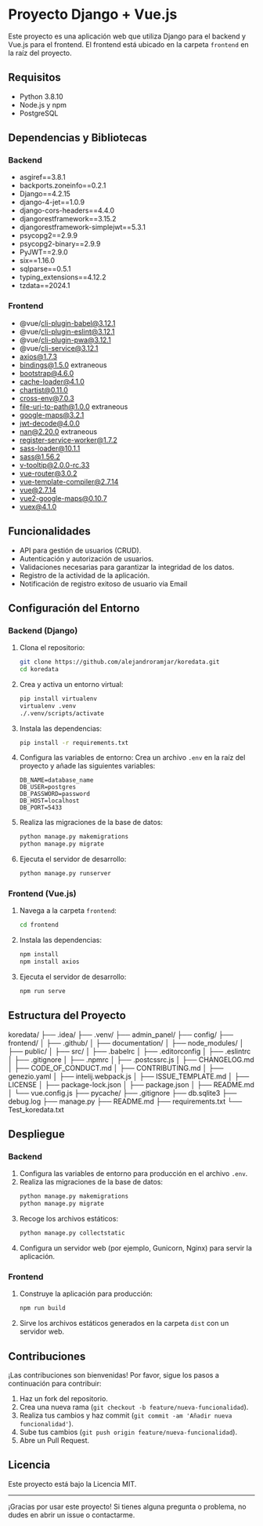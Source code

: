 # Proyecto Django + Vue.js

Este proyecto es una aplicación web que utiliza Django para el backend y Vue.js para el frontend. El frontend está
ubicado en la carpeta `frontend` en la raíz del proyecto.

## Requisitos

- Python 3.8.10
- Node.js y npm
- PostgreSQL

## Dependencias y Bibliotecas
### Backend
- asgiref==3.8.1
- backports.zoneinfo==0.2.1
- Django==4.2.15
- django-4-jet==1.0.9
- django-cors-headers==4.4.0
- djangorestframework==3.15.2
- djangorestframework-simplejwt==5.3.1
- psycopg2==2.9.9
- psycopg2-binary==2.9.9
- PyJWT==2.9.0
- six==1.16.0
- sqlparse==0.5.1
- typing_extensions==4.12.2
- tzdata==2024.1
### Frontend
- @vue/cli-plugin-babel@3.12.1
- @vue/cli-plugin-eslint@3.12.1
- @vue/cli-plugin-pwa@3.12.1
- @vue/cli-service@3.12.1
- axios@1.7.3
- bindings@1.5.0 extraneous
- bootstrap@4.6.0
- cache-loader@4.1.0
- chartist@0.11.0
- cross-env@7.0.3
- file-uri-to-path@1.0.0 extraneous
- google-maps@3.2.1
- jwt-decode@4.0.0
- nan@2.20.0 extraneous
- register-service-worker@1.7.2
- sass-loader@10.1.1
- sass@1.56.2
- v-tooltip@2.0.0-rc.33
- vue-router@3.0.2
- vue-template-compiler@2.7.14
- vue@2.7.14
- vue2-google-maps@0.10.7
- vuex@4.1.0


## Funcionalidades
- API para gestión de usuarios (CRUD).
- Autenticación y autorización de usuarios.
- Validaciones necesarias para garantizar la integridad de los datos.
- Registro de la actividad de la aplicación.
- Notificación de registro exitoso de usuario via Email

## Configuración del Entorno

### Backend (Django)

1. Clona el repositorio:
    ```bash
    git clone https://github.com/alejandroramjar/koredata.git
    cd koredata
    ```

2. Crea y activa un entorno virtual:
    ```bash
    pip install virtualenv
    virtualenv .venv
    ./.venv/scripts/activate
    ```

3. Instala las dependencias:
    ```bash
    pip install -r requirements.txt
    ```

4. Configura las variables de entorno:
   Crea un archivo `.env` en la raíz del proyecto y añade las siguientes variables:
    ```env
    DB_NAME=database_name
    DB_USER=postgres
    DB_PASSWORD=password
    DB_HOST=localhost
    DB_PORT=5433
    ```

5. Realiza las migraciones de la base de datos:
    ```bash
    python manage.py makemigrations
    python manage.py migrate
    ```

6. Ejecuta el servidor de desarrollo:
    ```bash
    python manage.py runserver
    ```

### Frontend (Vue.js)

1. Navega a la carpeta `frontend`:
    ```bash
    cd frontend
    ```

2. Instala las dependencias:
    ```bash
    npm install
    npm install axios
    ```

3. Ejecuta el servidor de desarrollo:
    ```bash
    npm run serve
    ```

## Estructura del Proyecto

koredata/ 
├── .idea/ 
├── .venv/ 
├── admin_panel/ 
├── config/ 
├── frontend/ 
│ ├── .github/ 
│ ├── documentation/ 
│ ├── node_modules/ 
│ ├── public/ 
│ ├── src/ 
│ ├── .babelrc 
│ ├── .editorconfig 
│ ├── .eslintrc 
│ ├── .gitignore 
│ ├── .npmrc 
│ ├── .postcssrc.js 
│ ├── CHANGELOG.md 
│ ├── CODE_OF_CONDUCT.md 
│ ├── CONTRIBUTING.md 
│ ├── genezio.yaml 
│ ├── intelij.webpack.js 
│ ├── ISSUE_TEMPLATE.md 
│ ├── LICENSE 
│ ├── package-lock.json 
│ ├── package.json 
│ ├── README.md 
│ └── vue.config.js 
├── pycache/ 
├── .gitignore 
├── db.sqlite3 
├── debug.log 
├── manage.py 
├── README.md 
├── requirements.txt 
└── Test_koredata.txt

## Despliegue

### Backend

1. Configura las variables de entorno para producción en el archivo `.env`.
2. Realiza las migraciones de la base de datos:
    ```bash
    python manage.py makemigrations
    python manage.py migrate
    ```
3. Recoge los archivos estáticos:
    ```bash
    python manage.py collectstatic
    ```
4. Configura un servidor web (por ejemplo, Gunicorn, Nginx) para servir la aplicación.

### Frontend

1. Construye la aplicación para producción:
    ```bash
    npm run build
    ```
2. Sirve los archivos estáticos generados en la carpeta `dist` con un servidor web.

## Contribuciones

¡Las contribuciones son bienvenidas! Por favor, sigue los pasos a continuación para contribuir:

1. Haz un fork del repositorio.
2. Crea una nueva rama (`git checkout -b feature/nueva-funcionalidad`).
3. Realiza tus cambios y haz commit (`git commit -am 'Añadir nueva funcionalidad'`).
4. Sube tus cambios (`git push origin feature/nueva-funcionalidad`).
5. Abre un Pull Request.

## Licencia

Este proyecto está bajo la Licencia MIT.

---

¡Gracias por usar este proyecto! Si tienes alguna pregunta o problema, no dudes en abrir un issue o contactarme.